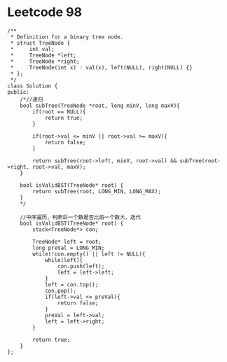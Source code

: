 # Leetcode 98
    /**
     * Definition for a binary tree node.
     * struct TreeNode {
     *     int val;
     *     TreeNode *left;
     *     TreeNode *right;
     *     TreeNode(int x) : val(x), left(NULL), right(NULL) {}
     * };
     */
    class Solution {
    public:
        /*//递归
        bool subTree(TreeNode *root, long minV, long maxV){
            if(root == NULL){
                return true;
            }

            if(root->val <= minV || root->val >= maxV){
                return false;
            }

            return subTree(root->left, minV, root->val) && subTree(root->right, root->val, maxV);
        }

        bool isValidBST(TreeNode* root) {
            return subTree(root, LONG_MIN, LONG_MAX);
        }
        */

        //中序遍历，判断后一个数是否比前一个数大，迭代
        bool isValidBST(TreeNode* root) {
            stack<TreeNode*> con;

            TreeNode* left = root;
            long preVal = LONG_MIN;
            while(!con.empty() || left != NULL){
                while(left){
                    con.push(left);
                    left = left->left;    
                }
                left = con.top();
                con.pop();
                if(left->val <= preVal){
                    return false;
                }
                preVal = left->val;
                left = left->right;
            }

            return true;
        }
    };
